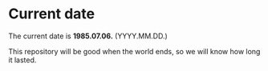 # Current date

The current date is **1985.07.06.** (YYYY.MM.DD.)

This repository will be good when the world ends, so we will know how long it lasted.